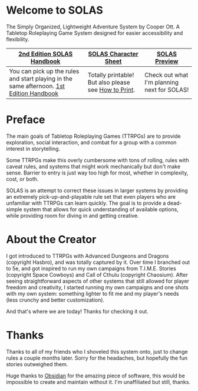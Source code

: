 # Welcome to SOLAS
The Simply Organized, Lightweight Adventure System by Cooper Ott. A Tabletop Roleplaying Game System designed for easier accessibility and flexibility.

| [2nd Edition SOLAS Handbook](2nd%20Edition%20-%20WIP/SOLAS%20Handbook.md)                                                               | [SOLAS Character Sheet](Character%20Sheet/SOLAS%20Character%20Sheet.pdf)                      | [SOLAS Preview](preview/README.md)          |
| ----------------------------------------------------------------------------------------------------------------------------- | --------------------------------------------------------------------------------------------- | ------------------------------------------- |
| You can pick up the rules and start playing in the same afternoon. [1st Edition Handbook](1st%20Edition/Player%20Handbook.md) | Totally printable! But also please see [How to Print](Character%20Sheet/How%20to%20Print.md). | Check out what I'm planning next for SOLAS! |

# Preface
The main goals of Tabletop Roleplaying Games (TTRPGs) are to provide exploration, social interaction, and combat for a group with a common interest in storytelling.

Some TTRPGs make this overly cumbersome with tons of rolling, rules with caveat rules, and systems that might work mechanically but don't make sense. Barrier to entry is just way too high for most, whether in complexity, cost, or both.

SOLAS is an attempt to correct these issues in larger systems by providing an extremely pick-up-and-playable rule set that even players who are unfamiliar with TTRPGs can learn quickly. The goal is to provide a dead-simple system that allows for quick understanding of available options, while providing room for diving in and getting creative.

# About the Creator
I got introduced to TTRPGs with Advanced Dungeons and Dragons (copyright Hasbro), and was totally captured by it. Over time I branched out to 5e, and got inspired to run my own campaigns from T.I.M.E. Stories (copyright Space Cowboys) and Call of Cthulu (copyright Chaosium). After seeing straightforward aspects of other systems that still allowed for player freedom and creativity, I started running my own campaigns and one shots with my own system: something lighter to fit me and my player's needs (less crunchy and better customization).

And that's where we are today! Thanks for checking it out.

# Thanks
Thanks to all of my friends who I shoveled this system onto, just to change rules a couple months later. Sorry for the headaches, but hopefully the fun stories outweighed them.

Huge thanks to [Obsidian](https://obsidian.md/) for the amazing piece of software, this would be impossible to create and maintain without it. I'm unaffiliated but still, thanks.
